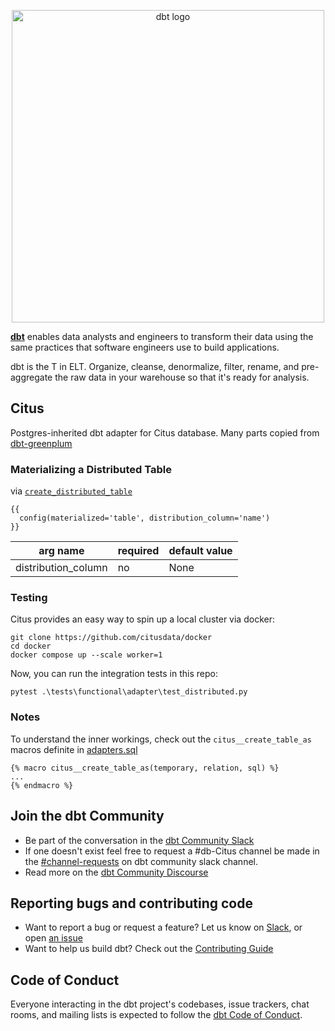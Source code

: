 <p align="center">
  <img src="https://raw.githubusercontent.com/dbt-labs/dbt/ec7dee39f793aa4f7dd3dae37282cc87664813e4/etc/dbt-logo-full.svg" alt="dbt logo" width="500"/>
</p>

**[dbt](https://www.getdbt.com/)** enables data analysts and engineers to transform their data using the same practices that software engineers use to build applications.

dbt is the T in ELT. Organize, cleanse, denormalize, filter, rename, and pre-aggregate the raw data in your warehouse so that it's ready for analysis.

## Citus

Postgres-inherited dbt adapter for Citus database. Many parts copied from [dbt-greenplum](https://github.com/markporoshin/dbt-greenplum)

### Materializing a Distributed Table

via [`create_distributed_table`](https://docs.citusdata.com/en/v11.0/develop/api_udf.html#create-distributed-table)

```
{{
  config(materialized='table', distribution_column='name')
}}
```

| arg name | required | default value |
| --- | --- | --- |
| distribution_column | no | None |


### Testing

Citus provides an easy way to spin up a local cluster via docker:

```
git clone https://github.com/citusdata/docker
cd docker
docker compose up --scale worker=1
```

Now, you can run the integration tests in this repo:

```
pytest .\tests\functional\adapter\test_distributed.py
```

### Notes

To understand the inner workings, check out the `citus__create_table_as` macros definite in [adapters.sql](dbt/include/citus/macros/adapters.sql)

```
{% macro citus__create_table_as(temporary, relation, sql) %}
...
{% endmacro %}
```

## Join the dbt Community

- Be part of the conversation in the [dbt Community Slack](http://community.getdbt.com/)
- If one doesn't exist feel free to request a #db-Citus channel be made in the [#channel-requests](https://getdbt.slack.com/archives/C01D8J8AJDA) on dbt community slack channel.
- Read more on the [dbt Community Discourse](https://discourse.getdbt.com)

## Reporting bugs and contributing code

- Want to report a bug or request a feature? Let us know on [Slack](http://community.getdbt.com/), or open [an issue](https://github.com/dbt-labs/dbt-redshift/issues/new)
- Want to help us build dbt? Check out the [Contributing Guide](https://github.com/dbt-labs/dbt/blob/HEAD/CONTRIBUTING.md)

## Code of Conduct

Everyone interacting in the dbt project's codebases, issue trackers, chat rooms, and mailing lists is expected to follow the [dbt Code of Conduct](https://community.getdbt.com/code-of-conduct).